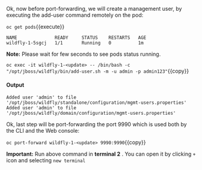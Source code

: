 Ok, now before port-forwarding, we will create a management user, by executing the add-user command remotely on the pod:

`oc get pods`{{execute}}

```
NAME              READY     STATUS    RESTARTS   AGE
wildfly-1-5sgcj   1/1       Running   0          1m
```

**Note:** Please wait for few seconds to see pods status running.

`oc exec -it wildfly-1-<update> -- /bin/bash -c "/opt/jboss/wildfly/bin/add-user.sh -m -u admin -p admin123"`{{copy}}

#### Output

```
Added user 'admin' to file '/opt/jboss/wildfly/standalone/configuration/mgmt-users.properties'
Added user 'admin' to file '/opt/jboss/wildfly/domain/configuration/mgmt-users.properties'
```

Ok, last step will be port-forwarding the port 9990 which is used both by the CLI and the Web console:

`oc port-forward wildfly-1-<update> 9990:9990`{{copy}}

**Important:** Run above command in **terminal 2** . You can open it by clicking `+` icon and selecting `new terminal`
